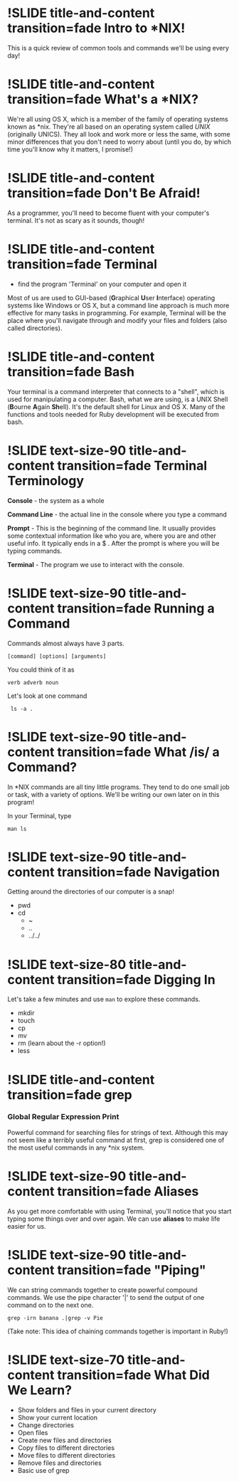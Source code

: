!SLIDE title-and-content transition=fade
Intro to *NIX!
==============
This is a quick review of common tools and commands we'll be using every day!


!SLIDE title-and-content transition=fade
What's a *NIX?
==============
We're all using OS X, which is a member of the family of operating systems known as *nix. They're all based on an operating system called *UNIX* (originally UNICS). They all look and work more or less the same, with some minor differences that you don't need to worry about (until you do, by which time you'll know why it matters, I promise!)

!SLIDE title-and-content transition=fade
Don't Be Afraid!
=====================
As a programmer, you'll need to become fluent with your computer's terminal. It's not as scary as it sounds, though! 

!SLIDE title-and-content transition=fade
Terminal
=====================

+ find the program 'Terminal' on your computer and open it

Most of us are used to GUI-based (<strong>G</strong>raphical **U**ser **I**nterface) operating systems like Windows or OS X, but a command line approach is much more effective for many tasks in programming. For example, Terminal will be the place where you'll navigate through and modify your files and folders (also called directories).

!SLIDE title-and-content transition=fade
Bash
====
Your terminal is a command interpreter that connects to  a "shell", which is used for manipulating a computer. Bash, what we are using, is a UNIX Shell (<strong>B</strong>ourne **A**gain **Sh**ell). It's the default shell for Linux and OS X. Many of the functions and tools needed for Ruby development will be executed from bash.

!SLIDE text-size-90 title-and-content transition=fade
Terminal Terminology
====================

**Console** - the system as a whole

**Command Line** - the actual line in the console where you type a command

**Prompt** - This is the beginning of the command line. It usually provides some contextual information like who you are, where you are and other useful info. It typically ends in a $ . After the prompt is where you will be typing commands.

**Terminal** - The program we use to interact with the console.

!SLIDE text-size-90 title-and-content transition=fade
Running a Command
=================

Commands almost always have 3 parts.

```[command] [options] [arguments]```

You could think of it as

```verb adverb noun```

Let's look at one command

``` ls -a .```

!SLIDE text-size-90 title-and-content transition=fade
What /is/ a Command?
====================

In *NIX commands are all tiny little programs. They tend to do one small job or task, with a variety of options. We'll be writing our own later on in this program!

In your Terminal, type

```man ls```

!SLIDE text-size-90 title-and-content transition=fade
Navigation
==========
Getting around the directories of our computer is a snap!

+ pwd
+ cd
  + ~
  + ..
  + ../../

!SLIDE text-size-80 title-and-content transition=fade
Digging In
==========
Let's take a few minutes and use ```man``` to explore these commands.

+ mkdir
+ touch
+ cp
+ mv
+ rm (learn about the -r option!)
+ less 

!SLIDE title-and-content transition=fade
grep
====
### **G**lobal **R**egular **E**xpression **P**rint

Powerful command for searching files for strings of text. Although this may not seem like a terribly useful command at first, grep is considered one of the most useful commands in any *nix system.

!SLIDE text-size-90 title-and-content transition=fade
Aliases
=======

As you get more comfortable with using Terminal, you'll notice that you start typing some things over and over again. We can use **aliases** to make life easier for us.


!SLIDE text-size-90 title-and-content transition=fade
"Piping"
========

We can string commands together to create powerful compound commands. We use the pipe character '|' to send the output of one command on to the next one.

```
grep -irn banana .|grep -v Pie
```

(Take note: This idea of chaining commands together is important in Ruby!)

!SLIDE text-size-70 title-and-content transition=fade
What Did We Learn?
==================
* Show folders and files in your current directory
* Show your current location
* Change directories
* Open files
* Create new files and directories
* Copy files to different directories
* Move files to different directories
* Remove files and directories
* Basic use of grep








